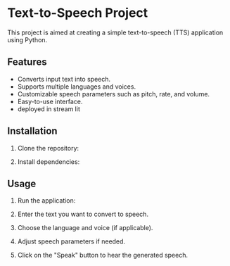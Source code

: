 # Text-to-Speech Project

This project is aimed at creating a simple text-to-speech (TTS) application using Python.

## Features

- Converts input text into speech.
- Supports multiple languages and voices.
- Customizable speech parameters such as pitch, rate, and volume.
- Easy-to-use interface.
- deployed in stream lit

## Installation

1. Clone the repository:

2. Install dependencies:


## Usage

1. Run the application:


2. Enter the text you want to convert to speech.

3. Choose the language and voice (if applicable).

4. Adjust speech parameters if needed.

5. Click on the "Speak" button to hear the generated speech.

